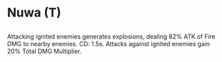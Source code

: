 # Nuwa (T)

## 

Attacking ignited enemies generates explosions, dealing 82% ATK of Fire DMG to nearby enemies. CD: 1.5s. Attacks against ignited enemies gain 20% Total DMG Multiplier.